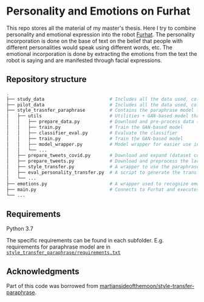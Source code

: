 # Personality and Emotions on Furhat
This repo stores all the material of my master's thesis. Here I try to combine personality and emotional expression into the robot [Furhat](https://furhatrobotics.com/). The personality incorporation is done on the base of text on the belief that people with different personalities would speak using different words, etc. The emotional incorporation is done by extracting the emotions from the text the robot is saying and are manifested through facial expressions.
## Repository structure
```bash
.
├── study_data                        # Includes all the data used, collected and analysis from the final study
├── pilot_data                        # Includes all the data used, collected and analysis from the pilot study
├── style_trasnfer_paraphrase         # Contains the paraphrase model for personality style transfer
│   ├── utils                         # Utilities + GAN-based model that has both personality classifier and generator
│   │   ├── prepare_data.py           # Download and pre-process data (compatible with all models)
│   │   ├── train.py                  # Train the GAN-based model
│   │   ├── classifier_eval.py        # Evaluate the classifier
│   │   ├── train.py                  # Train the GAN-based model
│   │   ├── model_wrapper.py          # Model wrapper for easier use in inference mode
│   │   └── ...
│   ├── prepare_tweets_covid.py       # Download and expand (dataset comes with only IDs) the twitter covid dataset
│   ├── prepare_tweets.py             # Download and preprocess the large twitter dataset
│   ├── style_transfer.py             # A wrapper to use the paraphrase model
│   ├── eval_personality_transfer.py  # A script to generate the transferred sentences
│   └── ...
├── emotions.py                       # A wrapper used to recognize emotions from text and express them on furhat
├── main.py                           # Connects to Furhat and executes the experiment
└── ...
```
## Requirements
Python 3.7

The specific requirements can be found in each subfolder. E.g. requirements for paraphrase model are in [`style_transfer_paraphrase/requirements.txt`](style_transfer_paraphrase/requirements.txt)


## Acknowledgments
Part of this code was borrowed from [martiansideofthemoon/style-transfer-paraphrase](https://github.com/martiansideofthemoon/style-transfer-paraphrase).
